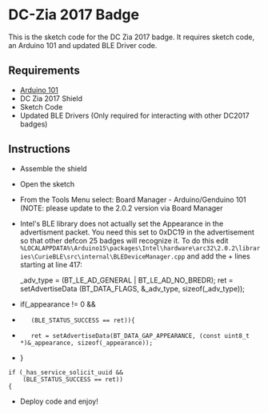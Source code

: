 # DC-Zia 2017 Badge
This is the sketch code for the DC Zia 2017 badge. It requires sketch code, an Arduino 101 and updated BLE Driver code.

## Requirements
* [Arduino 101](https://www.amazon.com/Intel-Arduino-Development-Board-Curie/dp/B0198HHR06)
* DC Zia 2017 Shield
* Sketch Code
* Updated BLE Drivers (Only required for interacting with other DC2017 badges)

## Instructions
* Assemble the shield
* Open the sketch
* From the Tools Menu select: Board Manager - Arduino/Genduino 101 (NOTE: please update to the 2.0.2 version via Board Manager
* Intel's BLE library does not actually set the Appearance in the advertisment packet.  You need this set to 0xDC19 in the advertisement so that other defcon 25 badges will recognize it.  To do this edit `%LOCALAPPDATA%\Arduino15\packages\Intel\hardware\arc32\2.0.2\libraries\CurieBLE\src\internal\BLEDeviceManager.cpp` and add the + lines starting at line 417:

    _adv_type = (BT_LE_AD_GENERAL | BT_LE_AD_NO_BREDR);
    ret = setAdvertiseData (BT_DATA_FLAGS, &_adv_type, sizeof(_adv_type));
    
+    if(_appearance != 0 && 
+        (BLE_STATUS_SUCCESS == ret)){
+        ret = setAdvertiseData(BT_DATA_GAP_APPEARANCE, (const uint8_t *)&_appearance, sizeof(_appearance));
+    }

    if (_has_service_solicit_uuid && 
        (BLE_STATUS_SUCCESS == ret)) 
    {


* Deploy code and enjoy!